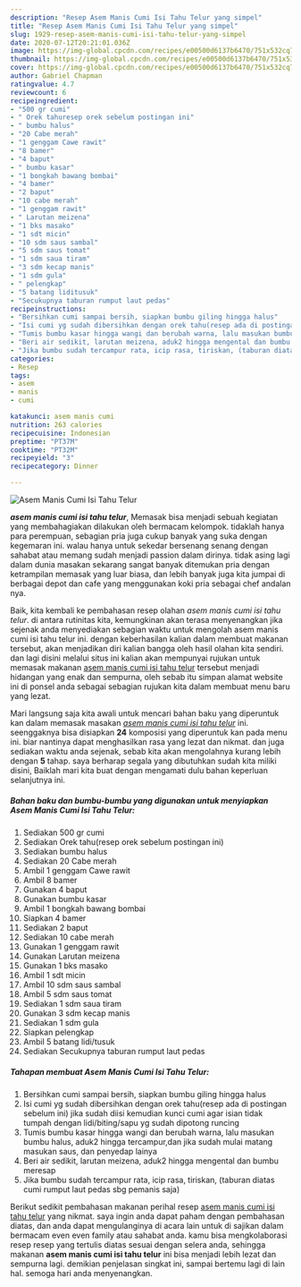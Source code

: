 ```yaml
---
description: "Resep Asem Manis Cumi Isi Tahu Telur yang simpel"
title: "Resep Asem Manis Cumi Isi Tahu Telur yang simpel"
slug: 1929-resep-asem-manis-cumi-isi-tahu-telur-yang-simpel
date: 2020-07-12T20:21:01.036Z
image: https://img-global.cpcdn.com/recipes/e00500d6137b6470/751x532cq70/asem-manis-cumi-isi-tahu-telur-foto-resep-utama.jpg
thumbnail: https://img-global.cpcdn.com/recipes/e00500d6137b6470/751x532cq70/asem-manis-cumi-isi-tahu-telur-foto-resep-utama.jpg
cover: https://img-global.cpcdn.com/recipes/e00500d6137b6470/751x532cq70/asem-manis-cumi-isi-tahu-telur-foto-resep-utama.jpg
author: Gabriel Chapman
ratingvalue: 4.7
reviewcount: 6
recipeingredient:
- "500 gr cumi"
- " Orek tahuresep orek sebelum postingan ini"
- " bumbu halus"
- "20 Cabe merah"
- "1 genggam Cawe rawit"
- "8 bamer"
- "4 baput"
- " bumbu kasar"
- "1 bongkah bawang bombai"
- "4 bamer"
- "2 baput"
- "10 cabe merah"
- "1 genggam rawit"
- " Larutan meizena"
- "1 bks masako"
- "1 sdt micin"
- "10 sdm saus sambal"
- "5 sdm saus tomat"
- "1 sdm saua tiram"
- "3 sdm kecap manis"
- "1 sdm gula"
- " pelengkap"
- "5 batang liditusuk"
- "Secukupnya taburan rumput laut pedas"
recipeinstructions:
- "Bersihkan cumi sampai bersih, siapkan bumbu giling hingga halus"
- "Isi cumi yg sudah dibersihkan dengan orek tahu(resep ada di postingan sebelum ini) jika sudah diisi kemudian kunci cumi agar isian tidak tumpah dengan lidi/biting/sapu yg sudah dipotong runcing"
- "Tumis bumbu kasar hingga wangi dan berubah warna, lalu masukan bumbu halus, aduk2 hingga tercampur,dan jika sudah mulai matang masukan saus, dan penyedap lainya"
- "Beri air sedikit, larutan meizena, aduk2 hingga mengental dan bumbu meresap"
- "Jika bumbu sudah tercampur rata, icip rasa, tiriskan, (taburan diatas cumi rumput laut pedas sbg pemanis saja)"
categories:
- Resep
tags:
- asem
- manis
- cumi

katakunci: asem manis cumi 
nutrition: 263 calories
recipecuisine: Indonesian
preptime: "PT37M"
cooktime: "PT32M"
recipeyield: "3"
recipecategory: Dinner

---
```



![Asem Manis Cumi Isi Tahu Telur](https://img-global.cpcdn.com/recipes/e00500d6137b6470/751x532cq70/asem-manis-cumi-isi-tahu-telur-foto-resep-utama.jpg)

<b><i>asem manis cumi isi tahu telur</i></b>, Memasak bisa menjadi sebuah kegiatan yang membahagiakan dilakukan oleh bermacam kelompok. tidaklah hanya para perempuan, sebagian pria juga cukup banyak yang suka dengan kegemaran ini. walau hanya untuk sekedar bersenang senang dengan sahabat atau memang sudah menjadi passion dalam dirinya. tidak asing lagi dalam dunia masakan sekarang sangat banyak ditemukan pria dengan ketrampilan memasak yang luar biasa, dan lebih banyak juga kita jumpai di berbagai depot dan cafe yang menggunakan koki pria sebagai chef andalan nya.

Baik, kita kembali ke pembahasan resep olahan <i>asem manis cumi isi tahu telur</i>. di antara rutinitas kita, kemungkinan akan terasa menyenangkan jika sejenak anda menyediakan sebagian waktu untuk mengolah asem manis cumi isi tahu telur ini. dengan keberhasilan kalian dalam membuat makanan tersebut, akan menjadikan diri kalian bangga oleh hasil olahan kita sendiri. dan lagi disini melalui situs ini kalian akan mempunyai rujukan untuk memasak makanan <u>asem manis cumi isi tahu telur</u> tersebut menjadi hidangan yang enak dan sempurna, oleh sebab itu simpan alamat website ini di ponsel anda sebagai sebagian rujukan kita dalam membuat menu baru yang lezat.




Mari langsung saja kita awali untuk mencari bahan baku yang diperuntuk kan dalam memasak masakan <u><i>asem manis cumi isi tahu telur</i></u> ini. seenggaknya bisa disiapkan <b>24</b> komposisi yang diperuntuk kan pada menu ini. biar nantinya dapat menghasilkan rasa yang lezat dan nikmat. dan juga sediakan waktu anda sejenak, sebab kita akan mengolahnya kurang lebih dengan <b>5</b> tahap. saya berharap segala yang dibutuhkan sudah kita miliki disini, Baiklah mari kita buat dengan mengamati dulu bahan keperluan selanjutnya ini.

<!--inarticleads1-->

##### Bahan baku dan bumbu-bumbu yang digunakan untuk menyiapkan Asem Manis Cumi Isi Tahu Telur:

1. Sediakan 500 gr cumi
1. Sediakan  Orek tahu(resep orek sebelum postingan ini)
1. Sediakan  bumbu halus
1. Sediakan 20 Cabe merah
1. Ambil 1 genggam Cawe rawit
1. Ambil 8 bamer
1. Gunakan 4 baput
1. Gunakan  bumbu kasar
1. Ambil 1 bongkah bawang bombai
1. Siapkan 4 bamer
1. Sediakan 2 baput
1. Sediakan 10 cabe merah
1. Gunakan 1 genggam rawit
1. Gunakan  Larutan meizena
1. Gunakan 1 bks masako
1. Ambil 1 sdt micin
1. Ambil 10 sdm saus sambal
1. Ambil 5 sdm saus tomat
1. Sediakan 1 sdm saua tiram
1. Gunakan 3 sdm kecap manis
1. Sediakan 1 sdm gula
1. Siapkan  pelengkap
1. Ambil 5 batang lidi/tusuk
1. Sediakan Secukupnya taburan rumput laut pedas




<!--inarticleads2-->

##### Tahapan membuat Asem Manis Cumi Isi Tahu Telur:

1. Bersihkan cumi sampai bersih, siapkan bumbu giling hingga halus
1. Isi cumi yg sudah dibersihkan dengan orek tahu(resep ada di postingan sebelum ini) jika sudah diisi kemudian kunci cumi agar isian tidak tumpah dengan lidi/biting/sapu yg sudah dipotong runcing
1. Tumis bumbu kasar hingga wangi dan berubah warna, lalu masukan bumbu halus, aduk2 hingga tercampur,dan jika sudah mulai matang masukan saus, dan penyedap lainya
1. Beri air sedikit, larutan meizena, aduk2 hingga mengental dan bumbu meresap
1. Jika bumbu sudah tercampur rata, icip rasa, tiriskan, (taburan diatas cumi rumput laut pedas sbg pemanis saja)




Berikut sedikit pembahasan makanan perihal resep <u>asem manis cumi isi tahu telur</u> yang nikmat. saya ingin anda dapat paham dengan pembahasan diatas, dan anda dapat mengulanginya di acara lain untuk di sajikan dalam bermacam even even family atau sahabat anda. kamu bisa mengkolaborasi resep resep yang tertulis diatas sesuai dengan selera anda, sehingga makanan <b>asem manis cumi isi tahu telur</b> ini bisa menjadi lebih lezat dan sempurna lagi. demikian penjelasan singkat ini, sampai bertemu lagi di lain hal. semoga hari anda menyenangkan.
